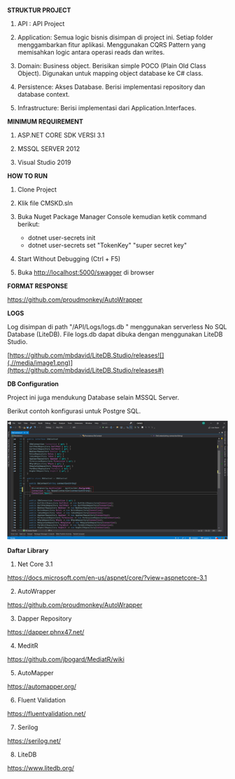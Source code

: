 **STRUKTUR PROJECT**

1.  API : API Project

2.  Application: Semua logic bisnis disimpan di project ini. Setiap
    folder menggambarkan fitur aplikasi. Menggunakan CQRS Pattern yang
    memisahkan logic antara operasi reads dan writes.

3.  Domain: Business object. Berisikan simple POCO (Plain Old Class
    Object). Digunakan untuk mapping object database ke C\# class.

4.  Persistence: Akses Database. Berisi implementasi repository dan
    database context.

5.  Infrastructure: Berisi implementasi dari Application.Interfaces.

**MINIMUM REQUIREMENT**

1.  ASP.NET CORE SDK VERSI 3.1

2.  MSSQL SERVER 2012

3.  Visual Studio 2019

**HOW TO RUN**

1.  Clone Project

2.  Klik file CMSKD.sln

3.  Buka Nuget Package Manager Console kemudian ketik command berikut:
    -   dotnet user-secrets init
    -   dotnet user-secrets set "TokenKey" "super secret key"

4.  Start Without Debugging (Ctrl + F5)

5.  Buka <http://localhost:5000/swagger> di browser 

**FORMAT RESPONSE**

<https://github.com/proudmonkey/AutoWrapper>

**LOGS**

Log disimpan di path "/API/Logs/logs.db " menggunakan serverless No SQL
Database (LiteDB). File logs.db dapat dibuka dengan menggunakan LiteDB
Studio.

[https://github.com/mbdavid/LiteDB.Studio/releases![](.//media/image1.png)](https://github.com/mbdavid/LiteDB.Studio/releases#)

**DB Configuration**

Project ini juga mendukung Database selain MSSQL Server.

Berikut contoh konfigurasi untuk Postgre SQL.

![](.//media/image2.png)

**Daftar Library**

1.  Net Core 3.1

<https://docs.microsoft.com/en-us/aspnet/core/?view=aspnetcore-3.1>

2.  AutoWrapper

<https://github.com/proudmonkey/AutoWrapper>

3.  Dapper Repository

<https://dapper.phnx47.net/>

4.  MeditR

<https://github.com/jbogard/MediatR/wiki>

5.  AutoMapper

<https://automapper.org/>

6.  Fluent Validation

<https://fluentvalidation.net/>

7.  Serilog

<https://serilog.net/>

8.  LiteDB

<https://www.litedb.org/>
